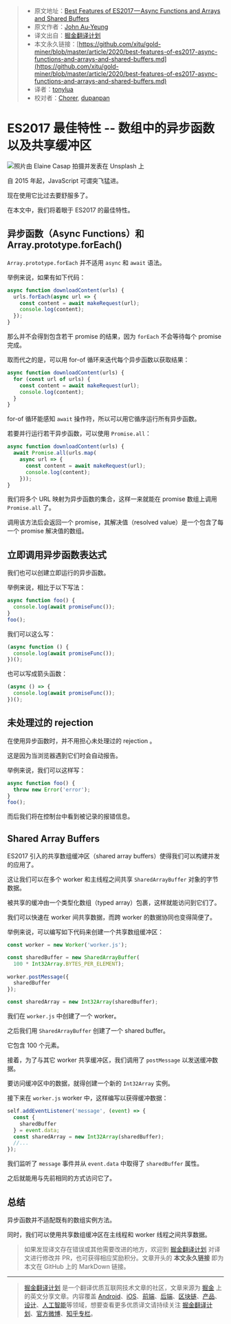 > * 原文地址：[Best Features of ES2017 — Async Functions and Arrays and Shared Buffers](https://medium.com/javascript-in-plain-english/best-features-of-es2017-async-functions-and-arrays-and-shared-buffers-74dace23aa59)
> * 原文作者：[John Au-Yeung](https://medium.com/@hohanga)
> * 译文出自：[掘金翻译计划](https://github.com/xitu/gold-miner)
> * 本文永久链接：[https://github.com/xitu/gold-miner/blob/master/article/2020/best-features-of-es2017-async-functions-and-arrays-and-shared-buffers.md](https://github.com/xitu/gold-miner/blob/master/article/2020/best-features-of-es2017-async-functions-and-arrays-and-shared-buffers.md)
> * 译者：[tonylua](https://github.com/tonylua)
> * 校对者：[Chorer](https://github.com/Chorer), [dupanpan](https://github.com/dupanpan)

# ES2017 最佳特性 -- 数组中的异步函数以及共享缓冲区

![照片由 [Elaine Casap](https://unsplash.com/@ecasap?utm_source=medium&utm_medium=referral) 拍摄并发表在 [Unsplash](https://unsplash.com?utm_source=medium&utm_medium=referral) 上](https://oscimg.oschina.net/oscnet/up-1da089eee95145e809f80d9ce4b883ce7b3.JPEG)

自 2015 年起，JavaScript 可谓突飞猛进。

现在使用它比过去要舒服多了。

在本文中，我们将着眼于 ES2017 的最佳特性。

## 异步函数（Async Functions）和 Array.prototype.forEach()

`Array.prototype.forEach` 并不适用 `async` 和 `await` 语法。

举例来说，如果有如下代码：

```js
async function downloadContent(urls) {
  urls.forEach(async url => {
    const content = await makeRequest(url);
    console.log(content);
  });
}
```

那么并不会得到包含若干 promise 的结果，因为 `forEach` 不会等待每个 promise 完成。

取而代之的是，可以用 for-of 循环来迭代每个异步函数以获取结果：

```js
async function downloadContent(urls) {
  for (const url of urls) {
    const content = await makeRequest(url);
    console.log(content);
  }
}
```

for-of 循环能感知 `await` 操作符，所以可以用它循序运行所有异步函数。

若要并行运行若干异步函数，可以使用 `Promise.all`：

```js
async function downloadContent(urls) {
  await Promise.all(urls.map(
    async url => {
      const content = await makeRequest(url);
      console.log(content);
    }));
}
```

我们将多个 URL 映射为异步函数的集合，这样一来就能在 promise 数组上调用 `Promise.all` 了。

调用该方法后会返回一个 promise，其解决值（resolved value）是一个包含了每一个 promise 解决值的数组。

## 立即调用异步函数表达式

我们也可以创建立即运行的异步函数。

举例来说，相比于以下写法：

```js
async function foo() {
  console.log(await promiseFunc());
}
foo();
```

我们可以这么写：

```js
(async function () {
  console.log(await promiseFunc());
})();
```

也可以写成箭头函数：

```js
(async () => {
  console.log(await promiseFunc());
})();
```

## 未处理过的 rejection

在使用异步函数时，并不用担心未处理过的 rejection 。

这是因为当浏览器遇到它们时会自动报告。

举例来说，我们可以这样写：

```js
async function foo() {
  throw new Error('error');
}
foo();
```

而后我们将在控制台中看到被记录的报错信息。

## Shared Array Buffers

ES2017 引入的共享数组缓冲区（shared array buffers）使得我们可以构建并发的应用了。

这让我们可以在多个 worker 和主线程之间共享 `SharedArrayBuffer` 对象的字节数据。

被共享的缓冲由一个类型化数组（typed array）包裹，这样就能访问到它们了。

我们可以快速在 worker 间共享数据，而跨 worker 的数据协同也变得简便了。

举例来说，可以编写如下代码来创建一个共享数组缓冲区：

```js
const worker = new Worker('worker.js');

const sharedBuffer = new SharedArrayBuffer(
  100 * Int32Array.BYTES_PER_ELEMENT);
  
worker.postMessage({
  sharedBuffer
});

const sharedArray = new Int32Array(sharedBuffer);
```

我们在 `worker.js`  中创建了一个 worker。

之后我们用 `SharedArrayBuffer` 创建了一个 shared buffer。

它包含 100 个元素。

接着，为了与其它 worker 共享缓冲区，我们调用了 `postMessage` 以发送缓冲数据。

要访问缓冲区中的数据，就得创建一个新的 `Int32Array` 实例。

接下来在 `worker.js` worker 中，这样编写以获得缓冲数据：

```js
self.addEventListener('message', (event) => {
  const {
    sharedBuffer
  } = event.data;
  const sharedArray = new Int32Array(sharedBuffer);
  //...
});
```

我们监听了 `message` 事件并从 `event.data` 中取得了 `sharedBuffer` 属性。

之后就能用与先前相同的方式访问它了。

## 总结

异步函数并不适配既有的数组实例方法。

同时，我们可以使用共享数组缓冲区在主线程和 worker 线程之间共享数据。

> 如果发现译文存在错误或其他需要改进的地方，欢迎到 [掘金翻译计划](https://github.com/xitu/gold-miner) 对译文进行修改并 PR，也可获得相应奖励积分。文章开头的 **本文永久链接** 即为本文在 GitHub 上的 MarkDown 链接。

---

> [掘金翻译计划](https://github.com/xitu/gold-miner) 是一个翻译优质互联网技术文章的社区，文章来源为 [掘金](https://juejin.im) 上的英文分享文章。内容覆盖 [Android](https://github.com/xitu/gold-miner#android)、[iOS](https://github.com/xitu/gold-miner#ios)、[前端](https://github.com/xitu/gold-miner#前端)、[后端](https://github.com/xitu/gold-miner#后端)、[区块链](https://github.com/xitu/gold-miner#区块链)、[产品](https://github.com/xitu/gold-miner#产品)、[设计](https://github.com/xitu/gold-miner#设计)、[人工智能](https://github.com/xitu/gold-miner#人工智能)等领域，想要查看更多优质译文请持续关注 [掘金翻译计划](https://github.com/xitu/gold-miner)、[官方微博](http://weibo.com/juejinfanyi)、[知乎专栏](https://zhuanlan.zhihu.com/juejinfanyi)。
